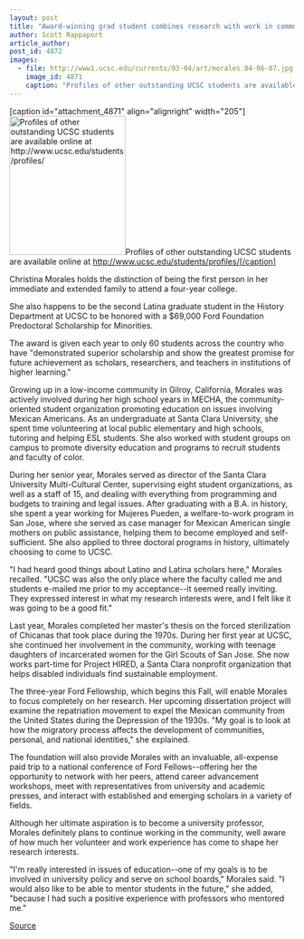 ```yaml
---
layout: post
title: "Award-winning grad student combines research with work in community"
author: Scott Rappaport
article_author: 
post_id: 4872
images:
  - file: http://www1.ucsc.edu/currents/03-04/art/morales.04-06-07.jpg
    image_id: 4871
    caption: "Profiles of other outstanding UCSC students are available online at http://www.ucsc.edu/students/profiles/"
---
```


[caption id="attachment_4871" align="alignright" width="205"]<a href="http://dev-ucsc-news.pantheonsite.io/wp-content/uploads/2004/06/morales.04-06-07.jpg"><img class="size-full wp-image-4871" src="http://dev-ucsc-news.pantheonsite.io/wp-content/uploads/2004/06/morales.04-06-07.jpg" alt="Profiles of other outstanding UCSC students are available online at http://www.ucsc.edu/students/profiles/" width="205" height="245" /></a>Profiles of other outstanding UCSC students are available online at http://www.ucsc.edu/students/profiles/[/caption]
<p>
  Christina Morales holds the distinction of being the first person in her immediate and extended family to attend a four-year college.
</p>
<p>
  She also happens to be the second Latina graduate student in the History Department at UCSC to be honored with a $69,000 Ford Foundation Predoctoral Scholarship for Minorities.
</p>
<p>
  The award is given each year to only 60 students across the country who have "demonstrated superior scholarship and show the greatest promise for future achievement as scholars, researchers, and teachers in institutions of higher learning."<br>
</p>
<p>
  Growing up in a low-income community in Gilroy, California, Morales was actively involved during her high school years in MECHA, the community-oriented student organization promoting education on issues involving Mexican Americans. As an undergraduate at Santa Clara University, she spent time volunteering at local public elementary and high schools, tutoring and helping ESL students. She also worked with student groups on campus to promote diversity education and programs to recruit students and faculty of color.<br>
</p>
<p>
  During her senior year, Morales served as director of the Santa Clara University Multi-Cultural Center, supervising eight student organizations, as well as a staff of 15, and dealing with everything from programming and budgets to training and legal issues. After graduating with a B.A. in history, she spent a year working for Mujeres Pueden, a welfare-to-work program in San Jose, where she served as case manager for Mexican American single mothers on public assistance, helping them to become employed and self-sufficient. She also applied to three doctoral programs in history, ultimately choosing to come to UCSC.<br>
</p>
<p>
  "I had heard good things about Latino and Latina scholars here," Morales recalled. "UCSC was also the only place where the faculty called me and students e-mailed me prior to my acceptance--it seemed really inviting. They expressed interest in what my research interests were, and I felt like it was going to be a good fit."<br>
</p>
<p>
  Last year, Morales completed her master's thesis on the forced sterilization of Chicanas that took place during the 1970s. During her first year at UCSC, she continued her involvement in the community, working with teenage daughters of incarcerated women for the Girl Scouts of San Jose. She now works part-time for Project HIRED, a Santa Clara nonprofit organization that helps disabled individuals find sustainable employment.<br>
</p>
<p>
  The three-year Ford Fellowship, which begins this Fall, will enable Morales to focus completely on her research. Her upcoming dissertation project will examine the repatriation movement to expel the Mexican community from the United States during the Depression of the 1930s. "My goal is to look at how the migratory process affects the development of communities, personal, and national identities," she explained.<br>
</p>
<p>
  The foundation will also provide Morales with an invaluable, all-expense paid trip to a national conference of Ford Fellows--offering her the opportunity to network with her peers, attend career advancement workshops, meet with representatives from university and academic presses, and interact with established and emerging scholars in a variety of fields.<br>
</p>
<p>
  Although her ultimate aspiration is to become a university professor, Morales definitely plans to continue working in the community, well aware of how much her volunteer and work experience has come to shape her research interests.<br>
</p>
<p>
  "I'm really interested in issues of education--one of my goals is to be involved in university policy and serve on school boards," Morales said. "I would also like to be able to mentor students in the future," she added, "because I had such a positive experience with professors who mentored me."<br>
</p>
<p><a href="http://www1.ucsc.edu/currents/03-04/06-14/morales.html" title="Permalink to morales">Source</a></p>
